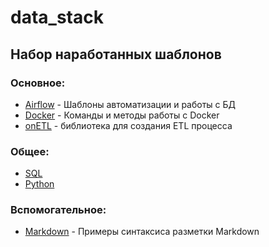 # data_stack
 
## Набор наработанных шаблонов

### Основное:
- [Airflow](https://github.com/mustdayker/data_stack/tree/main/airflow) - Шаблоны автоматизации и работы с БД
- [Docker](https://github.com/mustdayker/data_stack/tree/main/docker) - Команды и методы работы с Docker
- [onETL](https://github.com/mustdayker/data_stack/tree/main/onetl) - библиотека для создания ETL процесса

### Общее:
- [SQL](https://github.com/mustdayker/data_stack/tree/main/sql)
- [Python](https://github.com/mustdayker/data_stack/tree/main/python/)

### Вспомогательное:
- [Markdown](https://github.com/mustdayker/my_code/blob/main/markdown_syntaxis.ipynb) - Примеры синтаксиса разметки Markdown